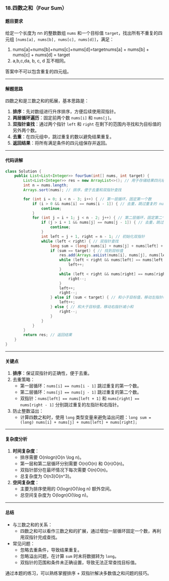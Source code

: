 ### 18.四数之和（Four Sum）

#### **题目要求**

给定一个长度为 nn 的整数数组 `nums` 和一个目标值 `target`，找出所有不重复的四元组 `[nums[a], nums[b], nums[c], nums[d]]`，满足：

1. nums[a]+nums[b]+nums[c]+nums[d]=targetnums[a] + nums[b] + nums[c] + nums[d] = target
2. a,b,c,da, b, c, d 互不相同。

答案中不可以包含重复的四元组。

------

#### **解题思路**

四数之和是三数之和的拓展，基本思路是：

1. **排序**：先对数组进行升序排序，方便后续使用双指针。
2. **两层循环遍历**：固定前两个数 `nums[i]` 和 `nums[j]`。
3. **双指针查找**：通过两个指针 `left` 和 `right` 在剩下的范围内寻找和为目标值的另外两个数。
4. **去重**：在四元组中，跳过重复的数以避免结果重复。
5. **返回结果**：将所有满足条件的四元组保存并返回。

------

#### **代码讲解**

```java
class Solution {
    public List<List<Integer>> fourSum(int[] nums, int target) {
        List<List<Integer>> res = new ArrayList<>(); // 用于存储结果四元组
        int n = nums.length;
        Arrays.sort(nums); // 排序，便于去重和双指针查找

        for (int i = 0; i < n - 3; i++) { // 第一层循环，固定第一个数
            if (i > 0 && nums[i] == nums[i - 1]) { // 去重，跳过重复的 nums[i]
                continue;
            }
            for (int j = i + 1; j < n - 2; j++) { // 第二层循环，固定第二个数
                if (j > i + 1 && nums[j] == nums[j - 1]) { // 去重，跳过重复的 nums[j]
                    continue;
                }
                int left = j + 1, right = n - 1; // 初始化双指针
                while (left < right) { // 双指针查找
                    long sum = (long) nums[i] + nums[j] + nums[left] + nums[right]; // 计算四数之和，防止溢出
                    if (sum == target) { // 找到目标值
                        res.add(Arrays.asList(nums[i], nums[j], nums[left], nums[right])); // 添加到结果集
                        while (left < right && nums[left] == nums[left + 1]) { // 左指针去重
                            left++;
                        }
                        while (left < right && nums[right] == nums[right - 1]) { // 右指针去重
                            right--;
                        }
                        left++;
                        right--;
                    } else if (sum < target) { // 和小于目标值，移动左指针增加和
                        left++;
                    } else { // 和大于目标值，移动右指针减小和
                        right--;
                    }
                }
            }
        }
        return res; // 返回结果
    }
}
```

------

#### **关键点**

1. **排序**：保证双指针的正确性，便于去重。
2. 去重策略：
   - 第一层循环：`nums[i] == nums[i - 1]` 跳过重复的第一个数。
   - 第二层循环：`nums[j] == nums[j - 1]` 跳过重复的第二个数。
   - 双指针：`nums[left] == nums[left + 1]` 和 `nums[right] == nums[right - 1]` 分别跳过重复的左指针和右指针。
3. 防止整数溢出：
   - 计算四数之和时，使用 `long` 类型变量来避免溢出问题：`long sum = (long) nums[i] + nums[j] + nums[left] + nums[right];`

------

#### **复杂度分析**

1. **时间复杂度**：
   - 排序需要 O(nlog⁡n)O(n \log n)。
   - 第一层和第二层循环分别需要 O(n)O(n) 和 O(n)O(n)。
   - 双指针部分在最坏情况下每次需要 O(n)O(n)。
   - 总复杂度为 O(n3)O(n^3)。
2. **空间复杂度**：
   - 主要为排序使用的 O(log⁡n)O(\log n) 额外空间。
   - 总空间复杂度为 O(log⁡n)O(\log n)。

------

#### **总结**

- 与三数之和的关系：
  - 四数之和可以看作三数之和的扩展，通过增加一层循环固定一个数，再利用双指针完成查找。
- 常见问题：
  - 忽略去重条件，导致结果重复。
  - 忽略溢出问题，在计算 `sum` 时未将数据转为 `long`。
  - 双指针的范围和条件未正确设置，导致无法正常查找目标值。

通过本题的练习，可以熟练掌握排序 + 双指针解决多数值之和问题的技巧。